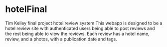 # hotelFinal
Tim Kelley final project hotel review system
This webapp is designed to be a hotel review site with authenticated users being able to post reviews and the rest being able to view the reviews.
Each review has a hotel name, review, and a photos, with a publication date and tags.
